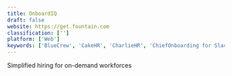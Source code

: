 ```yaml
---
title: OnboardIQ
draft: false 
website: https://get.fountain.com
classification: ['']
platform: ['Web']
keywords: ['BlueCrew', 'CakeHR', 'CharlieHR', 'ChiefOnboarding for Slack', 'Donut for Onboarding', 'HR Partner', 'Heartcount', 'Kriya AI', 'Mighty Networks for Slack', 'Pickevent', 'Primeloop', 'RESTClient', 'Service', 'Standup Bot', 'Tara', 'Text A Coder', 'Tookan', 'WorkRamp', 'axel', 'intelliHR']
---
```

Simplified hiring for on-demand workforces